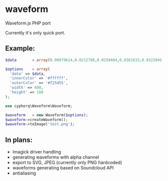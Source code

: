 waveform
========

Waveform.js PHP port

Currently it's only quick port. 

Example:
--------

```php
$data 		= array(0.00979614,0.0212708,0.0258484,0.0361633,0.0321045,0.0260925,0.195251,0.118988,0.161713,0.250366,0.230225,0.255249,0.186066,0.182159,0.192719,0.254883,0.250671,0.246674,0.179901,0.13324,0.18573,0.223999,0.163513,0.185913,0.171417,0.217987,0.219543,0.262268,0.207397,0.188019,0.138916,0.169342,0.167053,0.128998,0.130219,0.140411,0.181976,0.147125,0.170227);

$options 	= array(
  'data' => $data, 
  'innerColor' => '#ffffff', 
  'outerColor' => '#f25d55', 
  'width' => 400, 
  'height' => 160
);

use cypherq\Waveform\Waveform;

$waveform 	= new Waveform($options);
$waveform->createWaveform();
$waveform->toImage('test.png');
```

In plans:
---------
*    Imagick driver handling
*    generating waveforms with alpha channel
*    export to SVG, JPEG (currently only PNG hardcoded)
*    waveforms generating based on Soundcloud API
*    antialiasing